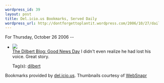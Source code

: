 ```yaml
--- 
wordpress_id: 39
layout: post
title: Del.icio.us Bookmarks, Served Daily
wordpress_url: http://dontforgettoplantit.wordpress.com/2006/10/27/daily-delicious-4/
---
```

<p class="daily-delicious-header">For Thursday, October 26 2006 --</p>
<ul class="daily-delicious">
    <li><p><img src="http://images.websnapr.com/?url=http://dilbertblog.typepad.com/the_dilbert_blog/2006/10/good_news_day.html"><br /> <a href="http://dilbertblog.typepad.com/the_dilbert_blog/2006/10/good_news_day.html" title="http://dilbertblog.typepad.com/the_dilbert_blog/2006/10/good_news_day.html">The Dilbert Blog: Good News Day</a>
I didn't even realize he had lost his voice.  Great story.</p><div class="daily-delicious-tags">Tag(s): <a href="http://del.icio.us/popular/dilbert">dilbert</a> </div></li></ul><p class="daily-delicious-footer">Bookmarks provided by <a href="http://del.icio.us/cyu">del.icio.us</a>.  Thumbnails courtesy of <a href="http://websnapr.com">WebSnapr</a>
